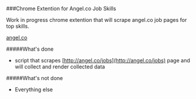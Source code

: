 ###Chrome Extention for Angel.co Job Skills

Work in progress chrome extention that will scrape angel.co job pages for top skills.

[angel.co](http://angel.co/jobs)

#####What's done

* script that scrapes [http://angel.co/jobs](http://angel.co/jobs) page and will collect and render collected data

#####What's not done

* Everything else

